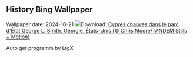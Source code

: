 ## History Bing Wallpaper
Wallpaper date: 2024-10-21
![](https://www.bing.com/th?id=OHR.AutumnCypress_FR-FR1425004503_UHD.jpg&w=1000)Download: [Cyprès chauves dans le parc d'État George L. Smith, Géorgie, États-Unis (© Chris Moore/TANDEM Stills + Motion)](https://www.bing.com/th?id=OHR.AutumnCypress_FR-FR1425004503_UHD.jpg)

Auto get programm by LtgX
